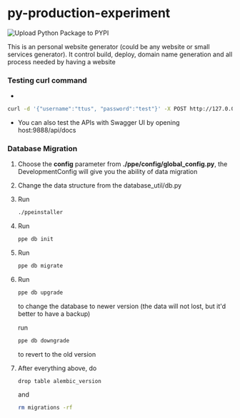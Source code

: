 # py-production-experiment
![Upload Python Package to PYPI](https://github.com/JunqiZhang0/py-production-experiment/workflows/Upload%20Python%20Package%20to%20PYPI/badge.svg?branch=develop)

This is an personal website generator (could be any website or small services generator). It control build, deploy, domain name generation and all process needed by having a website

### Testing curl command

* 

```bash
curl -d '{"username":"ttus", "password":"test"}' -X POST http://127.0.0.1:9888/login
```
* You can also test the APIs with Swagger UI by opening host:9888/api/docs

### Database Migration

1.  Choose the __config__ parameter from __./ppe/config/global_config.py__, the DevelopmentConfig will give you the ability of data migration

2. Change the data structure from the database_util/db.py

3. Run 

   ```bash
   ./ppeinstaller
   ```

4. Run

   ```bash
   ppe db init
   ```

4. Run 

   ```bash
   ppe db migrate
   ```

5. Run 

   ```bash
   ppe db upgrade
   ```

   to change the database to newer version (the data will not lost, but it'd better to have a backup)

   run 

   ```bash
   ppe db downgrade
   ```

   to revert to the old version

6. After everything above, do

   ```my
   drop table alembic_version
   ```

   and 

   ```bash
   rm migrations -rf
   ```

   
